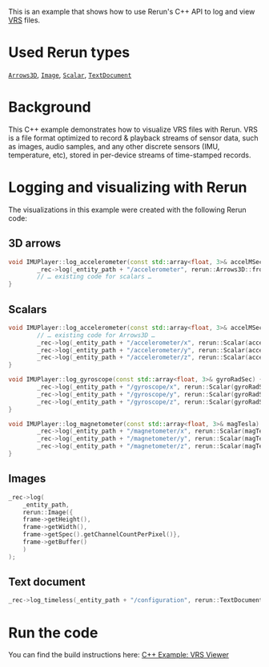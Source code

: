 <!--[metadata]
title = "VRS Viewer"
source = "https://github.com/rerun-io/cpp-example-vrs"
tags = ["2D", "3D", "vrs", "viewer", "C++"]
thumbnail = "https://static.rerun.io/vrs-viewer/28da92ebc2f0bccd5cf904314d2f8b0b0c45c879/480w.png"
thumbnail_dimensions = [480, 480]
-->

<picture>
  <img src="https://static.rerun.io/cpp-example-vrs/c765460d4448da27bb9ee2a2a15f092f82a402d2/full.png" alt="">
  <source media="(max-width: 480px)" srcset="https://static.rerun.io/cpp-example-vrs/c765460d4448da27bb9ee2a2a15f092f82a402d2/480w.png">
  <source media="(max-width: 768px)" srcset="https://static.rerun.io/cpp-example-vrs/c765460d4448da27bb9ee2a2a15f092f82a402d2/768w.png">
  <source media="(max-width: 1024px)" srcset="https://static.rerun.io/cpp-example-vrs/c765460d4448da27bb9ee2a2a15f092f82a402d2/1024w.png">
</picture>

This is an example that shows how to use Rerun's C++ API to log and view [VRS](https://github.com/facebookresearch/vrs) files.


# Used Rerun types

[`Arrows3D`](https://www.rerun.io/docs/reference/types/archetypes/arrows3d), [`Image`](https://www.rerun.io/docs/reference/types/archetypes/image), [`Scalar`](https://www.rerun.io/docs/reference/types/archetypes/scalar), [`TextDocument`](https://www.rerun.io/docs/reference/types/archetypes/text_document)

# Background
This C++ example demonstrates how to visualize VRS files with Rerun.
VRS is a file format optimized to record & playback streams of sensor data, such as images, audio samples, and any other discrete sensors (IMU, temperature, etc), stored in per-device streams of time-stamped records.

# Logging and visualizing with Rerun

The visualizations in this example were created with the following Rerun code:

## 3D arrows
```cpp
void IMUPlayer::log_accelerometer(const std::array<float, 3>& accelMSec2) {
        _rec->log(_entity_path + "/accelerometer", rerun::Arrows3D::from_vectors({accelMSec2}));
        // … existing code for scalars …
}
```

## Scalars
```cpp
void IMUPlayer::log_accelerometer(const std::array<float, 3>& accelMSec2) {
        // … existing code for Arrows3D …
        _rec->log(_entity_path + "/accelerometer/x", rerun::Scalar(accelMSec2[0]));
        _rec->log(_entity_path + "/accelerometer/y", rerun::Scalar(accelMSec2[1]));
        _rec->log(_entity_path + "/accelerometer/z", rerun::Scalar(accelMSec2[2]));
}
```

```cpp
void IMUPlayer::log_gyroscope(const std::array<float, 3>& gyroRadSec) {
        _rec->log(_entity_path + "/gyroscope/x", rerun::Scalar(gyroRadSec[0]));
        _rec->log(_entity_path + "/gyroscope/y", rerun::Scalar(gyroRadSec[1]));
        _rec->log(_entity_path + "/gyroscope/z", rerun::Scalar(gyroRadSec[2]));
}
```

```cpp
void IMUPlayer::log_magnetometer(const std::array<float, 3>& magTesla) {
        _rec->log(_entity_path + "/magnetometer/x", rerun::Scalar(magTesla[0]));
        _rec->log(_entity_path + "/magnetometer/y", rerun::Scalar(magTesla[1]));
        _rec->log(_entity_path + "/magnetometer/z", rerun::Scalar(magTesla[2]));
}
```

## Images
```cpp
_rec->log(
    _entity_path,
    rerun::Image({
    frame->getHeight(),
    frame->getWidth(),
    frame->getSpec().getChannelCountPerPixel()},
    frame->getBuffer()
    )
);
```

## Text document
```cpp
_rec->log_timeless(_entity_path + "/configuration", rerun::TextDocument(layout_str));
```

# Run the code
You can find the build instructions here: [C++ Example: VRS Viewer](https://github.com/rerun-io/cpp-example-vrs)
